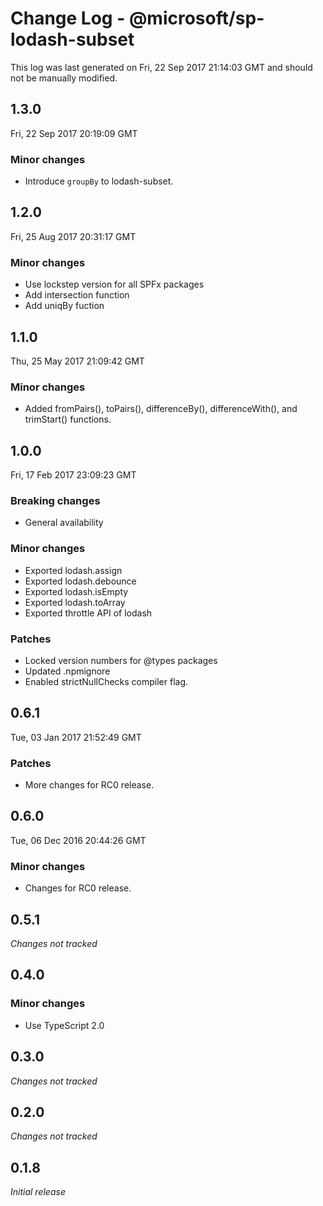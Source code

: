 # Change Log - @microsoft/sp-lodash-subset

This log was last generated on Fri, 22 Sep 2017 21:14:03 GMT and should not be manually modified.

## 1.3.0
Fri, 22 Sep 2017 20:19:09 GMT

### Minor changes

- Introduce `groupBy` to lodash-subset.

## 1.2.0
Fri, 25 Aug 2017 20:31:17 GMT

### Minor changes

- Use lockstep version for all SPFx packages
- Add intersection function
- Add uniqBy fuction

## 1.1.0
Thu, 25 May 2017 21:09:42 GMT

### Minor changes

- Added fromPairs(), toPairs(), differenceBy(), differenceWith(), and trimStart() functions.

## 1.0.0
Fri, 17 Feb 2017 23:09:23 GMT

### Breaking changes

- General availability

### Minor changes

- Exported lodash.assign
- Exported lodash.debounce
- Exported lodash.isEmpty
- Exported lodash.toArray
- Exported throttle API of lodash

### Patches

- Locked version numbers for @types packages
- Updated .npmignore
- Enabled strictNullChecks compiler flag.

## 0.6.1
Tue, 03 Jan 2017 21:52:49 GMT

### Patches

- More changes for RC0 release.

## 0.6.0
Tue, 06 Dec 2016 20:44:26 GMT

### Minor changes

- Changes for RC0 release.

## 0.5.1

*Changes not tracked*

## 0.4.0

### Minor changes

- Use TypeScript 2.0

## 0.3.0

*Changes not tracked*

## 0.2.0

*Changes not tracked*

## 0.1.8

*Initial release*

